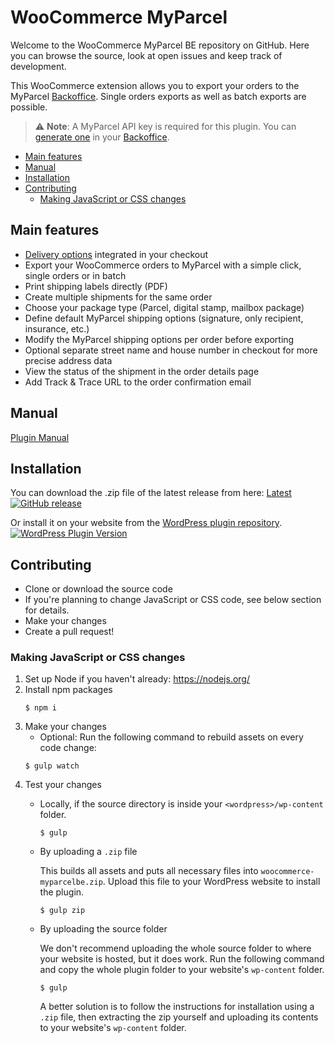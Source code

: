 # WooCommerce MyParcel
Welcome to the WooCommerce MyParcel BE repository on GitHub. Here you can browse the source, look at open issues and keep track of development.

This WooCommerce extension allows you to export your orders to the MyParcel [Backoffice]. Single orders exports as well as batch exports are possible.

> :warning: **Note**: A MyParcel API key is required for this plugin. You can [generate one](https://myparcelbe.github.io/woocommerce/#2_A:~:text=API%20instellingen) in your [Backoffice].

* [Main features](#main-features)
* [Manual](#manual)
* [Installation](#installation)
* [Contributing](#contributing)
    * [Making JavaScript or CSS changes](#making-javascript-or-css-changes)

## Main features
- [Delivery options] integrated in your checkout
- Export your WooCommerce orders to MyParcel with a simple click, single orders or in batch
- Print shipping labels directly (PDF)
- Create multiple shipments for the same order
- Choose your package type (Parcel, digital stamp, mailbox package)
- Define default MyParcel shipping options (signature, only recipient, insurance, etc.)
- Modify the MyParcel shipping options per order before exporting
- Optional separate street name and house number in checkout for more precise address data
- View the status of the shipment in the order details page
- Add Track & Trace URL to the order confirmation email

## Manual
[Plugin Manual](https://myparcelbe.github.io/woocommerce)

## Installation
You can download the .zip file of the latest release from here: [Latest] [![GitHub release](https://img.shields.io/github/v/release/myparcelbe/woocommerce?logo=github)](https://github.com/myparcelbe/woocommerce/releases/latest)

Or install it on your website from the [WordPress plugin repository]. [![WordPress Plugin Version](https://img.shields.io/wordpress/plugin/v/wc-myparcel-belgium?logo=wordpress)](https://wordpress.org/plugins/wc-myparcel-belgium/)

## Contributing
- Clone or download the source code
- If you're planning to change JavaScript or CSS code, see below section for details.
- Make your changes
- Create a pull request!

### Making JavaScript or CSS changes
1. Set up Node if you haven't already: https://nodejs.org/
2. Install npm packages
    ```shell script
    $ npm i
    ```
2. Make your changes
    * Optional: Run the following command to rebuild assets on every code change:
   ```shell script
   $ gulp watch
   ```
3. Test your changes
    * Locally, if the source directory is inside your `<wordpress>/wp-content` folder.
        ```shell script
        $ gulp
        ```
    * By uploading a `.zip` file

      This builds all assets and puts all necessary files into `woocommerce-myparcelbe.zip`. Upload this file to your WordPress website to install the plugin.
        ```shell script
        $ gulp zip
        ```
    * By uploading the source folder

      We don't recommend uploading the whole source folder to where your website is hosted, but it does work. Run the following command and copy the whole plugin folder to your website's `wp-content` folder.
        ```shell script
        $ gulp
        ```
      A better solution is to follow the instructions for installation using a `.zip` file, then extracting the zip yourself and uploading its contents to your website's `wp-content` folder.

[Delivery options]: https://github.com/myparcelnl/delivery-options
[Backoffice]: https://backoffice.sendmyparcel.be
[Latest]: https://github.com/myparcelbe/woocommerce/releases/latest
[WordPress plugin repository]: https://wordpress.org/plugins/wc-myparcel-belgium/
